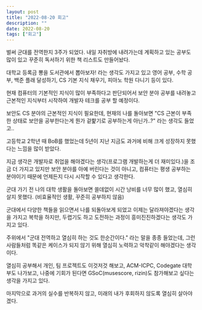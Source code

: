 ```yaml
---
layout: post
title: "2022-08-20 회고"
description: ""
date: 2022-08-20
tags: ["회고"]
---
```


벌써 군대를 전역한지 3주가 되었다. 내일 자취방에 내려가는데 계획하고 있는 공부도 많이 있고 꾸준히 독서하기 위한 책 리스트도 만들어놨다.

대학교 등록금 뽕을 도서관에서 뽑아보자! 라는 생각도 가지고 있고 영어 공부, 수학 공부, 백준 플래 달성하기, CS 기본 지식 채우기, 피아노 학원 다니기 등이 있다.

현재 컴퓨터의 기본적인 지식이 많이 부족하다고 판단되어서 보안 분야 공부를 내려놓고 근본적인 지식부터 시작하여 개발자 테크를 공부 할 예정이다. 

보안도 CS 분야의 근본적인 지식이 필요한데, 현재의 나를 돌아보면 "CS 근본이 부족한 상태로 보안을 공부한다는게 뭔가 겉핥기로 공부하는게 아닌가..?" 라는 생각도 들었고..

고등학교 2학년 때 BoB를 했었는데 5년이 지난 지금도 과거에 비해 크게 성장하지 못했다는 느낌을 많이 받았다. 

지금 생각은 개발자로 취업을 해야겠다는 생각(프로그램 개발하는게 더 재미있다.)을 조금 더 가지고 있지만 보안 분야를 아예 버린다는 것이 아니고, 컴퓨터는 평생 공부하는 분야이기 때문에 언제든지 다시 시작할 수 있다고 생각한다.

군대 가기 전 나의 대학 생활을 돌아보면 쓸데없이 시간 낭비를 너무 많이 했고, 열심히 살지 못했다. (비효율적인 생활, 꾸준히 공부하지 않음)

군대에서 다양한 책들을 읽으면서 나를 되돌아보게 되었고 이제는 달라져야겠다는 생각을 가지고 복학을 하지만, 두렵기도 하고 도전하는 과정이 흥미진진하겠다는 생각도 가지고 있다.

주위에서 "군대 전역하고 열심히 하는 것도 한순간이다." 라는 말을 종종 들었는데, 그런 사람들처럼 똑같은 케이스가 되지 않기 위해 열심히 노력하고 악착같이 해야겠다는 생각이다.

열심히 공부해서 개인, 팀 프로젝트도 이것저것 해보고, ACM-ICPC, Codegate 대학부도 나가보고, 나중에 기회가 된다면 GSoC(musescore, rizin)도 참가해보고 싶다는 생각을 가지고 있다.

마지막으로 과거의 실수를 반복하지 않고, 미래의 내가 후회하지 않도록 열심히 살아야겠다.

